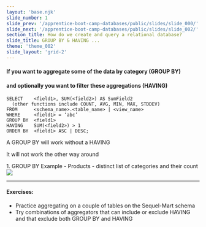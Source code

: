 ```yaml
---
layout: 'base.njk'
slide_number: 1
slide_prev: '/apprentice-boot-camp-databases/public/slides/slide_000/'
slide_next: '/apprentice-boot-camp-databases/public/slides/slide_002/'
section_title: How do we create and query a relational database?
slide_title: GROUP BY & HAVING ...
theme: 'theme_002'
slide_layout: 'grid-2'
---
```


<section class="slide__text">

  #### If you want to aggregate some of the data by category (GROUP BY)
  #### and optionally you want to filter these aggregations (HAVING)

  ```
  SELECT    <field1>, SUM(<field2>) AS SumField2
    (other functions include COUNT, AVG, MIN, MAX, STDDEV)
  FROM      <schema_name>.<table_name> | <view_name>
  WHERE     <field1> = ‘abc’
  GROUP BY  <field1>
  HAVING    SUM(<field2>) > 1
  ORDER BY  <field1> ASC | DESC;
  ```

  A GROUP BY will work without a HAVING
  
  It will not work the other way around
  
</section>

<section class="slide__images">
<caption>1. GROUP BY Example - Products - distinct list of categories and their count</caption>
<img src="../../images/002_GROUP_BY_001.png" />

</section>

<section class="slide__exercises">

---

  #### Exercises:
  - Practice aggregating on a couple of tables on the Sequel-Mart schema
  - Try combinations of aggregators that can include or exclude HAVING and that exclude both GROUP BY and HAVING

</section>